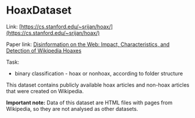 # HoaxDataset

Link: [https://cs.stanford.edu/~srijan/hoax/](https://cs.stanford.edu/~srijan/hoax/)

Paper link: [Disinformation on the Web: Impact, Characteristics, and Detection of Wikipedia Hoaxes](https://cs.stanford.edu/~srijan/hoax/)

Task:
* binary classification - hoax or nonhoax, according to folder structure

This dataset contains publicly available hoax articles and non-hoax articles that were created on Wikipedia.

**Important note:** Data of this dataset are HTML files with pages from Wikipedia, so they are not analysed as other datasets.
